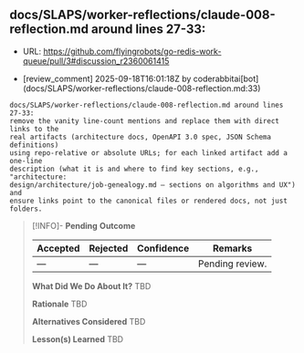 ## docs/SLAPS/worker-reflections/claude-008-reflection.md around lines 27-33:

- URL: https://github.com/flyingrobots/go-redis-work-queue/pull/3#discussion_r2360061415

- [review_comment] 2025-09-18T16:01:18Z by coderabbitai[bot] (docs/SLAPS/worker-reflections/claude-008-reflection.md:33)

```text
docs/SLAPS/worker-reflections/claude-008-reflection.md around lines 27-33:
remove the vanity line-count mentions and replace them with direct links to the
real artifacts (architecture docs, OpenAPI 3.0 spec, JSON Schema definitions)
using repo-relative or absolute URLs; for each linked artifact add a one-line
description (what it is and where to find key sections, e.g., "architecture:
design/architecture/job-genealogy.md — sections on algorithms and UX") and
ensure links point to the canonical files or rendered docs, not just folders.
```

> [!INFO]- **Pending**
> **Outcome**
> 
> | Accepted | Rejected | Confidence | Remarks |
> |----------|----------|------------|---------|
> | — | — | — | Pending review. |
>
> **What Did We Do About It?**
> TBD
>
> **Rationale**
> TBD
>
> **Alternatives Considered**
> TBD
>
> **Lesson(s) Learned**
> TBD
